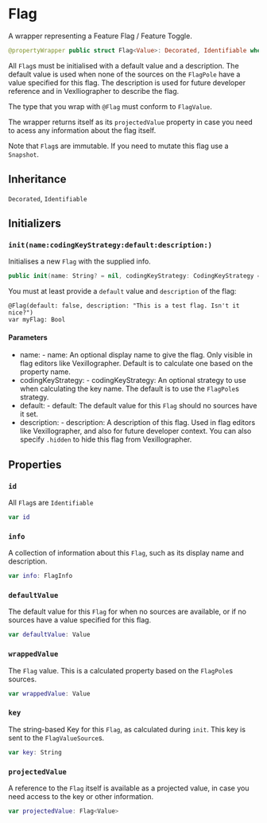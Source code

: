 # Flag

A wrapper representing a Feature Flag / Feature Toggle.

``` swift
@propertyWrapper public struct Flag<Value>:​ Decorated, Identifiable where Value:​ FlagValue
```

All `Flag`s must be initialised with a default value and a description.
The default value is used when none of the sources on the `FlagPole`
have a value specified for this flag. The description is used for future
developer reference and in Vexlliographer to describe the flag.

The type that you wrap with `@Flag` must conform to `FlagValue`.

The wrapper returns itself as its `projectedValue` property in case
you need to acess any information about the flag itself.

Note that `Flag`s are immutable. If you need to mutate this flag use a `Snapshot`.

## Inheritance

`Decorated`, `Identifiable`

## Initializers

### `init(name:​codingKeyStrategy:​default:​description:​)`

Initialises a new `Flag` with the supplied info.

``` swift
public init(name:​ String? = nil, codingKeyStrategy:​ CodingKeyStrategy = .default, default initialValue:​ Value, description:​ FlagInfo)
```

You must at least provide a `default` value and `description` of the flag:​

``` 
@Flag(default:​ false, description:​ "This is a test flag. Isn't it nice?")
var myFlag:​ Bool
```

#### Parameters

  - name:​ - name:​ An optional display name to give the flag. Only visible in flag editors like Vexillographer. Default is to calculate one based on the property name.
  - codingKeyStrategy:​ - codingKeyStrategy:​ An optional strategy to use when calculating the key name. The default is to use the `FlagPole`s strategy.
  - default:​ - default:​ The default value for this `Flag` should no sources have it set.
  - description:​ - description:​ A description of this flag. Used in flag editors like Vexillographer, and also for future developer context. You can also specify `.hidden` to hide this flag from Vexillographer.

## Properties

### `id`

All `Flag`s are `Identifiable`

``` swift
var id
```

### `info`

A collection of information about this `Flag`, such as its display name and description.

``` swift
var info:​ FlagInfo
```

### `defaultValue`

The default value for this `Flag` for when no sources are available, or if no
sources have a value specified for this flag.

``` swift
var defaultValue:​ Value
```

### `wrappedValue`

The `Flag` value. This is a calculated property based on the `FlagPole`s sources.

``` swift
var wrappedValue:​ Value
```

### `key`

The string-based Key for this `Flag`, as calculated during `init`. This key is
sent to  the `FlagValueSource`s.

``` swift
var key:​ String
```

### `projectedValue`

A reference to the `Flag` itself is available as a projected value, in case you need
access to the key or other information.

``` swift
var projectedValue:​ Flag<Value>
```
